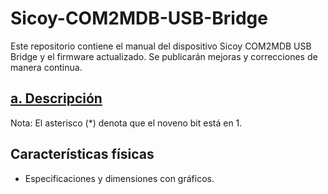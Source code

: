 # Sicoy-COM2MDB-USB-Bridge
Este repositorio contiene el manual del dispositivo Sicoy COM2MDB USB Bridge  y el firmware actualizado. Se publicarán mejoras y correcciones de manera continua.

## [a. Descripción](Descripción.md)


Nota: El asterisco (*) denota que el noveno bit está en 1.


## Características físicas  
- Especificaciones y dimensiones con gráficos.  

